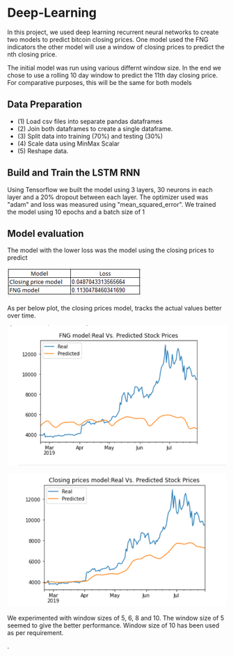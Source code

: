 # Deep-Learning

In this project, we used deep learning recurrent neural networks to create two  models to predict bitcoin closing prices. One model used the FNG indicators the other model will use a window of closing prices to predict the nth closing price.

The initial model was run using various differnt window size. In the end we chose to use a rolling  10 day window to predict the 11th day closing price.  For comparative purposes, this will be the same for both models

## Data Preparation
* (1) Load csv files into separate pandas dataframes 
* (2) Join both dataframes to create a single dataframe. 
* (3) Split data into training (70%) and testing (30%)
* (4) Scale data using MinMax Scalar
* (5) Reshape data.

## Build and Train the LSTM RNN
Using Tensorflow we built the model using 3 layers, 30 neurons in each layer and a 20% dropout between each layer. The optimizer used was "adam" and loss was measured using "mean_squared_error". 
We trained the model using 10 epochs and a batch size of 1

## Model evaluation

The model with the lower loss was the model using the closing prices to predict


![loss](images/loss.PNG)


As per below plot, the closing prices model, tracks the actual values better over time.

![predictions](images/fng.PNG)

![predictions](images/closing_prices.PNG)

We experimented with window sizes of 5, 6, 8 and 10.  The window size of 5 seemed to give the better performance. Window size of 10 has been used as per requirement.

.




